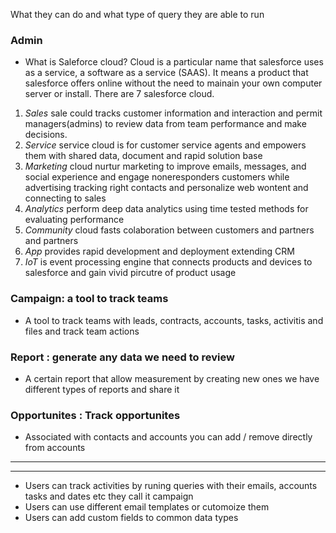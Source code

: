 What they can do and what type of query they are able to run
### Admin
* What is Saleforce cloud? Cloud is a particular name that salesforce uses as a service, a software as a service (SAAS). It means a product that salesforce offers online without the need to mainain your own computer server or install. There are 7 salesforce cloud.

1. *Sales* sale could tracks customer information and interaction and permit managers(admins) to review data from team performance and make decisions.
2. *Service* service cloud is for customer service agents and empowers them with shared data, document and rapid solution base
3. *Marketing* cloud nurtur marketing to improve emails, messages, and social experience and engage noneresponders customers while advertising tracking right contacts and personalize web wontent and connecting to sales 
4. *Analytics* perform deep data analytics using time tested methods for evaluating performance
5. *Community* cloud fasts colaboration between customers and partners and partners
6. *App* provides rapid development and deployment extending CRM 
7. *IoT* is event processing engine that connects products and devices to salesforce and gain vivid pircutre of product usage

### Campaign: a tool to track teams
* A tool to track teams with leads, contracts, accounts, tasks, activitis and files and track team actions
### Report : generate any data we need to review 
* A certain report that allow measurement by creating new ones we have different types of reports and share it

### Opportunites : Track opportunites 
* Associated with contacts and accounts you can add / remove directly from accounts 
------------
------------

* Users can track activities by runing queries with their emails, accounts tasks and dates  etc they call it campaign
* Users can use different email templates or cutomoize them 
* Users can add custom fields to common data types




